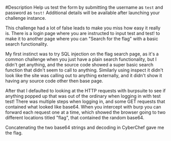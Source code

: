 #Description 
	Help us test the form by submitting the username as `test` and password as `test!`
	Additional details will be available after launching your challenge instance.


This challenge had a lot of false leads to make you miss how easy it really is. There is a login page where you are instructed to input test and test! to make it to another page where you can "Search for the flag" with a basic search functionality.

My first instinct was to try SQL injection on the flag search page, as it's a common challenge when you just have a plain search functionality, but I didn't get anything, and the source code showed a super basic search function that didn't seem to call to anything. Similarly using inspect it didn't look like the site was calling out to anything externally, and it didn't show it having any source code other then base page.

After that I defaulted to looking at the HTTP requests with burpsuite to see if anything popped up that was out of the ordinary when logging in with test test!
There was multiple steps when logging in, and some GET requests that contained what looked like base64. When you intercept with burp you can forward each request one at a time, which showed the browser going to two different locations titled "flag", that contained the random base64. 

Concatenating the two base64 strings and decoding in CyberChef gave me the flag. 
